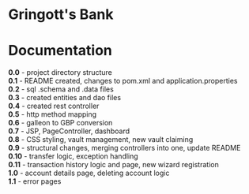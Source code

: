 # Gringott's Bank  

Documentation  
=============

**0.0** - project directory structure  
**0.1** - README created, changes to pom.xml and application.properties  
**0.2** - sql .schema and .data files  
**0.3** - created entities and dao files  
**0.4** - created rest controller  
**0.5** - http method mapping  
**0.6** - galleon to GBP conversion  
**0.7** - JSP, PageController, dashboard  
**0.8** - CSS styling, vault management, new vault claiming  
**0.9** - structural changes, merging controllers into one, update README  
**0.10** - transfer logic, exception handling  
**0.11** - transaction history logic and page, new wizard registration    
**1.0** - account details page, deleting account logic  
**1.1** - error pages  